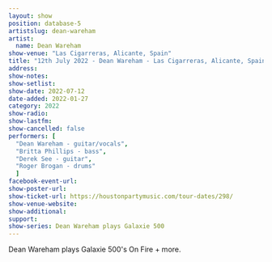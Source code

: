 ```yaml
---
layout: show
position: database-5
artistslug: dean-wareham
artist:
  name: Dean Wareham
show-venue: "Las Cigarreras, Alicante, Spain"
title: "12th July 2022 - Dean Wareham - Las Cigarreras, Alicante, Spain"
address: 
show-notes: 
show-setlist:
show-date: 2022-07-12
date-added: 2022-01-27
category: 2022
show-radio:
show-lastfm:
show-cancelled: false
performers: [
  "Dean Wareham - guitar/vocals",
  "Britta Phillips - bass",
  "Derek See - guitar",
  "Roger Brogan - drums"
  ]
facebook-event-url:
show-poster-url: 
show-ticket-url: https://houstonpartymusic.com/tour-dates/298/
show-venue-website:
show-additional:
support:
show-series: Dean Wareham plays Galaxie 500
---
```

Dean Wareham plays Galaxie 500's On Fire + more. 
